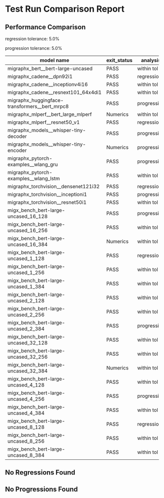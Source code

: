 # Test Run Comparison Report

## Performance Comparison

regression tolerance: 5.0%

progression tolerance: 5.0%

|model name|exit_status|analysis|old_time_ms|new_time_ms|change_ms|percent_change|
|---|---|---|---|---|---|---|
|migraphx_bert__bert-large-uncased|PASS|within tol|370.1102|376.9364|6.8262|1.84%|
|migraphx_cadene__dpn92i1|PASS|regression|167.7351|276.553|108.8178|64.87%|
|migraphx_cadene__inceptionv4i16|PASS|within tol|5552.0132|5770.9452|218.932|3.94%|
|migraphx_cadene__resnext101_64x4di1|PASS|within tol|319.8471|334.5707|14.7236|4.6%|
|migraphx_huggingface-transformers__bert_mrpc8|PASS|progression|446.368|403.5442|-42.8239|-9.59%|
|migraphx_mlperf__bert_large_mlperf|Numerics|within tol|427.7162|424.9693|-2.7468|-0.64%|
|migraphx_mlperf__resnet50_v1|PASS|regression|87.606|300.6443|213.0383|243.18%|
|migraphx_models__whisper-tiny-decoder|PASS|progression|65.8668|58.2246|-7.6422|-11.6%|
|migraphx_models__whisper-tiny-encoder|Numerics|progression|228.6677|209.7782|-18.8896|-8.26%|
|migraphx_pytorch-examples__wlang_gru|PASS|progression|68.2013|59.0888|-9.1125|-13.36%|
|migraphx_pytorch-examples__wlang_lstm|PASS|within tol|18.9593|19.2084|0.2492|1.31%|
|migraphx_torchvision__densenet121i32|PASS|regression|1437.0102|1618.1364|181.1262|12.6%|
|migraphx_torchvision__inceptioni1|PASS|progression|217.8575|197.2974|-20.5601|-9.44%|
|migraphx_torchvision__resnet50i1|PASS|within tol|84.3249|83.555|-0.7699|-0.91%|
|migx_bench_bert-large-uncased_16_128|PASS|progression|1692.0887|1585.7033|-106.3854|-6.29%|
|migx_bench_bert-large-uncased_16_256|PASS|within tol|5348.7693|5371.2549|22.4856|0.42%|
|migx_bench_bert-large-uncased_16_384|Numerics|within tol|9619.6332|9586.9511|-32.6821|-0.34%|
|migx_bench_bert-large-uncased_1_128|PASS|regression|149.1579|174.7123|25.5544|17.13%|
|migx_bench_bert-large-uncased_1_256|PASS|within tol|273.6381|262.0004|-11.6377|-4.25%|
|migx_bench_bert-large-uncased_1_384|PASS|within tol|377.5878|359.4702|-18.1176|-4.8%|
|migx_bench_bert-large-uncased_2_128|PASS|within tol|247.2711|242.2257|-5.0454|-2.04%|
|migx_bench_bert-large-uncased_2_256|PASS|within tol|469.843|462.0768|-7.7662|-1.65%|
|migx_bench_bert-large-uncased_2_384|PASS|progression|721.7453|678.8963|-42.849|-5.94%|
|migx_bench_bert-large-uncased_32_128|PASS|within tol|5241.1779|5067.8385|-173.3394|-3.31%|
|migx_bench_bert-large-uncased_32_256|PASS|within tol|13969.1677|14042.2474|73.0796|0.52%|
|migx_bench_bert-large-uncased_32_384|Numerics|within tol|23928.1815|24320.5401|392.3586|1.64%|
|migx_bench_bert-large-uncased_4_128|PASS|within tol|428.4203|411.8354|-16.5849|-3.87%|
|migx_bench_bert-large-uncased_4_256|PASS|progression|893.2779|806.4427|-86.8351|-9.72%|
|migx_bench_bert-large-uncased_4_384|PASS|within tol|1234.1976|1278.1324|43.9347|3.56%|
|migx_bench_bert-large-uncased_8_128|PASS|regression|744.8371|791.9537|47.1167|6.33%|
|migx_bench_bert-large-uncased_8_256|PASS|within tol|1740.9222|1703.7037|-37.2186|-2.14%|
|migx_bench_bert-large-uncased_8_384|PASS|within tol|3517.8225|3540.904|23.0815|0.66%|

## No Regressions Found

## No Progressions Found

